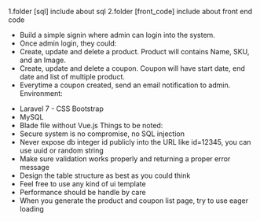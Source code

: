 1.folder [sql] include about sql
2.folder [front_code] include about front end code

* Build a simple signin where admin can login into the system. 
* Once admin login, they could:
* Create, update and delete a product. Product will contains Name, SKU, 
and an Image. 
* Create, update and delete a coupon. Coupon will have start date, end 
date and list of multiple product. 
* Everytime a coupon created, send an email notification to admin. 
Environment:
- Laravel 7 - CSS Bootstrap
- MySQL
- Blade file without Vue.js
Things to be noted:
- Secure system is no compromise, no SQL injection
- Never expose db integer id publicly into the URL like id=12345, you can use uuid 
or random string
- Make sure validation works properly and returning a proper error message
- Design the table structure as best as you could think
- Feel free to use any kind of ui template 
- Performance should be handle by care
- When you generate the product and coupon list page, try to use eager loading
